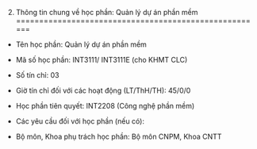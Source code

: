 2. Thông tin chung về học phần: Quản lý dự án phần mềm
======================================================

-   Tên học phần: Quản lý dự án phần mềm

-   Mã số học phần: INT3111/ INT3111E (cho KHMT CLC)

-   Số tín chỉ: 03

-   Giờ tín chỉ đối với các hoạt động (LT/ThH/TH): 45/0/0

-   Học phần tiên quyết: INT2208 (Công nghệ phần mềm)

-   Các yêu cầu đối với học phần (nếu có):

-   Bộ môn, Khoa phụ trách học phần: Bộ môn CNPM, Khoa CNTT

